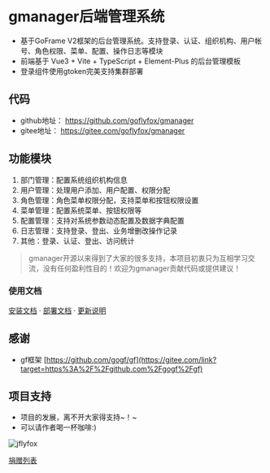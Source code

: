 # gmanager后端管理系统

- 基于GoFrame V2框架的后台管理系统。支持登录、认证、组织机构、用户帐号、角色权限、菜单、配置、操作日志等模块
- 前端基于 Vue3 + Vite + TypeScript + Element-Plus 的后台管理模板
- 登录组件使用gtoken完美支持集群部署

## 代码

* github地址： https://github.com/goflyfox/gmanager
* gitee地址： https://gitee.com/goflyfox/gmanager

## 功能模块

1. 部门管理：配置系统组织机构信息
2. 用户管理：处理用户添加、用户配置、权限分配
3. 角色管理：角色菜单权限分配，支持菜单和按钮权限设置
4. 菜单管理：配置系统菜单、按钮权限等
5. 配置管理：支持对系统参数动态配置及数据字典配置
6. 日志管理：支持登录、登出、业务增删改操作记录
7. 其他：登录、认证、登出、访问统计

> gmanager开源以来得到了大家的很多支持，本项目初衷只为互相学习交流，没有任何盈利性目的！欢迎为gmanager贡献代码或提供建议！

### 使用文档

[安装文档](01.installation.md) · [部署文档](02.deploy.md) · [更新说明](ChangeLog.md)

##  感谢

- gf框架 [https://github.com/gogf/gf](https://gitee.com/link?target=https%3A%2F%2Fgithub.com%2Fgogf%2Fgf)

## 项目支持

- 项目的发展，离不开大家得支持~！~
- 可以请作者喝一杯咖啡:)

![jflyfox](https://raw.githubusercontent.com/jflyfox/jfinal_cms/master/doc/pay01.jpg "Open source support")

[捐赠列表](Donate.md)
